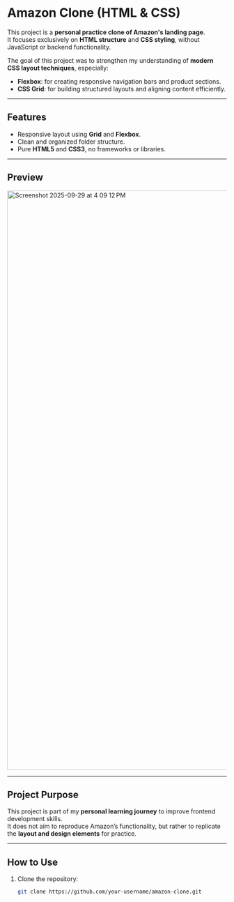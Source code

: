 # Amazon Clone (HTML & CSS)

This project is a **personal practice clone of Amazon's landing page**.  
It focuses exclusively on **HTML structure** and **CSS styling**, without JavaScript or backend functionality.  

The goal of this project was to strengthen my understanding of **modern CSS layout techniques**, especially:
- **Flexbox**: for creating responsive navigation bars and product sections.  
- **CSS Grid**: for building structured layouts and aligning content efficiently.  

---

## Features
- Responsive layout using **Grid** and **Flexbox**.  
- Clean and organized folder structure.  
- Pure **HTML5** and **CSS3**, no frameworks or libraries.  

---

## Preview
<!-- Add a screenshot here -->
<img width="1744" height="1329" alt="Screenshot 2025-09-29 at 4 09 12 PM" src="https://github.com/user-attachments/assets/092a2953-e85f-4da9-8661-30b66dfb7463" />


---

## Project Purpose
This project is part of my **personal learning journey** to improve frontend development skills.  
It does not aim to reproduce Amazon’s functionality, but rather to replicate the **layout and design elements** for practice.  

---

## How to Use
1. Clone the repository:
   ```bash
   git clone https://github.com/your-username/amazon-clone.git

